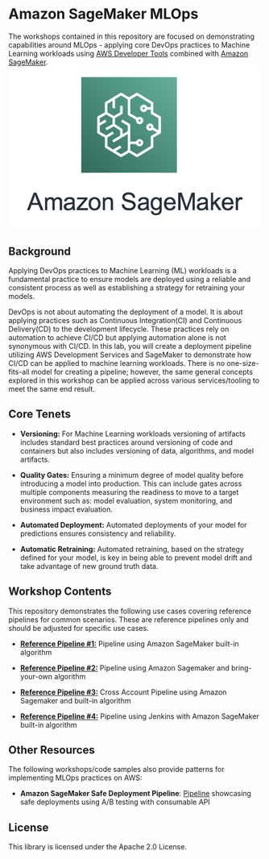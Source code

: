 # Amazon SageMaker MLOps

The workshops contained in this repository are focused on demonstrating capabilities around MLOps - applying core DevOps practices to Machine Learning workloads using [AWS Developer Tools](https://aws.amazon.com/products/developer-tools/) combined with [Amazon SageMaker](https://aws.amazon.com/sagemaker/).  ![SageMakerIcon](./images/SageMaker-Icon.png)

## Background 
Applying DevOps practices to Machine Learning (ML) workloads is a fundamental practice to ensure models are deployed using a reliable and consistent process as well as establishing a strategy for retraining your models.

DevOps is not about automating the deployment of a model.  It is about applying practices such as Continuous Integration(CI) and Continuous Delivery(CD) to the development lifecycle.  These practices rely on automation to achieve CI/CD but applying automation alone is not synonymous with CI/CD.  In this lab, you will create a deployment pipeline utilizing AWS Development Services and SageMaker to demonstrate how CI/CD can be applied to machine learning workloads.  There is no one-size-fits-all model for creating a pipeline; however, the same general concepts explored in this workshop can be applied across various services/tooling to meet the same end result. 

## Core Tenets

* **Versioning:** For Machine Learning workloads versioning of artifacts includes standard best practices around versioning of code and containers but also includes versioning of data, algorithms, and model artifacts. 

* **Quality Gates:** Ensuring a minimum degree of model quality before introducing a model into production.  This can include gates across multiple components measuring the readiness to move to a target environment such as:  model evaluation, system monitoring, and business impact evaluation. 

* **Automated Deployment:** Automated deployments of your model for predictions ensures consistency and reliability.

* **Automatic Retraining:** Automated retraining, based on the strategy defined for your model, is key in being able to prevent model drift and take advantage of new ground truth data.


## Workshop Contents

This repository demonstrates the following use cases covering reference pipelines for common scenarios.   These are reference pipelines only and should be adjusted for specific use cases. 

* **[Reference Pipeline #1:](/1-Built-In-Algorithm/README.md)** Pipeline using Amazon SageMaker built-in algorithm 

* **[Reference Pipeline #2:](/2-Bring-Your-Own/README.md)** Pipeline using Amazon Sagemaker and bring-your-own algorithm

* **[Reference Pipeline #3:](/3-Built-In-Algorithm-Cross-Acccount/README.md)** Cross Account Pipeline using Amazon Sagemaker and built-in algorithm

* **[Reference Pipeline #4:](/4-Built-In-Algorithm-Jenkins/README.md)** Pipeline using Jenkins with Amazon SageMaker built-in algorithm

## Other Resources

The following workshops/code samples also provide patterns for implementing MLOps practices on AWS: 

* **Amazon SageMaker Safe Deployment Pipeline**: [Pipeline](https://github.com/aws-samples/amazon-sagemaker-safe-deployment-pipeline) showcasing safe deployments using A/B testing with consumable API 

## License

This library is licensed under the Apache 2.0 License. 
